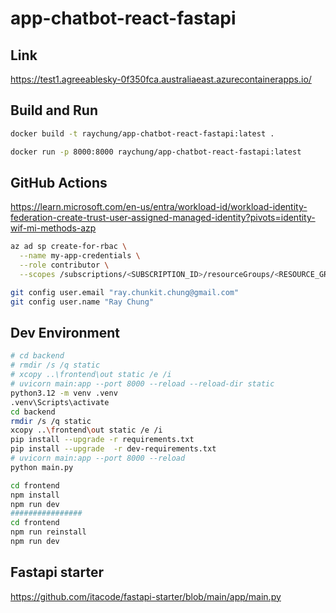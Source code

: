 # app-chatbot-react-fastapi

## Link

<https://test1.agreeablesky-0f350fca.australiaeast.azurecontainerapps.io/>

## Build and Run

```bash
docker build -t raychung/app-chatbot-react-fastapi:latest .

docker run -p 8000:8000 raychung/app-chatbot-react-fastapi:latest
```

## GitHub Actions

<https://learn.microsoft.com/en-us/entra/workload-id/workload-identity-federation-create-trust-user-assigned-managed-identity?pivots=identity-wif-mi-methods-azp>

```bash
az ad sp create-for-rbac \
  --name my-app-credentials \
  --role contributor \
  --scopes /subscriptions/<SUBSCRIPTION_ID>/resourceGroups/<RESOURCE_GROUP_NAME>
```

```bash
git config user.email "ray.chunkit.chung@gmail.com"
git config user.name "Ray Chung"
```

## Dev Environment

```bash
# cd backend
# rmdir /s /q static
# xcopy ..\frontend\out static /e /i
# uvicorn main:app --port 8000 --reload --reload-dir static
python3.12 -m venv .venv
.venv\Scripts\activate
cd backend
rmdir /s /q static
xcopy ..\frontend\out static /e /i
pip install --upgrade -r requirements.txt
pip install --upgrade  -r dev-requirements.txt
# uvicorn main:app --port 8000 --reload
python main.py
```

```bash
cd frontend
npm install
npm run dev
################
cd frontend
npm run reinstall
npm run dev
```

## Fastapi starter

<https://github.com/itacode/fastapi-starter/blob/main/app/main.py>

